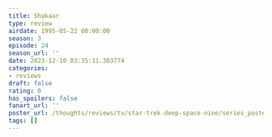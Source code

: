 ```yaml
---
title: Shakaar
type: review
airdate: 1995-05-22 00:00:00
season: 3
episode: 24
season_url: ''
date: 2023-12-10 03:35:11.303774
categories:
- reviews
draft: false
rating: 0
has_spoilers: false
fanart_url: ''
poster_url: /thoughts/reviews/tv/star-trek-deep-space-nine/series_poster.jpg
tags: []
---
```


